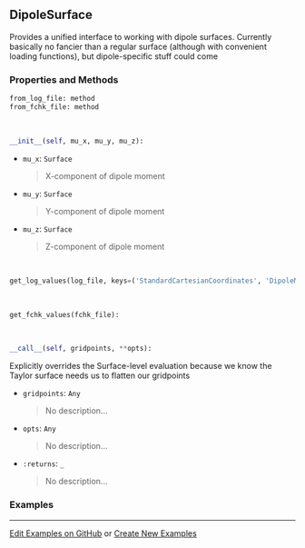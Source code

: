 ## <a id="Psience.Data.Surfaces.DipoleSurface">DipoleSurface</a>
Provides a unified interface to working with dipole surfaces.
Currently basically no fancier than a regular surface (although with convenient loading functions), but dipole-specific
stuff could come

### Properties and Methods
```python
from_log_file: method
from_fchk_file: method
```
<a id="Psience.Data.Surfaces.DipoleSurface.__init__">&nbsp;</a>
```python
__init__(self, mu_x, mu_y, mu_z): 
```

- `mu_x`: `Surface`
    >X-component of dipole moment
- `mu_y`: `Surface`
    >Y-component of dipole moment
- `mu_z`: `Surface`
    >Z-component of dipole moment

<a id="Psience.Data.Surfaces.DipoleSurface.get_log_values">&nbsp;</a>
```python
get_log_values(log_file, keys=('StandardCartesianCoordinates', 'DipoleMoments')): 
```

<a id="Psience.Data.Surfaces.DipoleSurface.get_fchk_values">&nbsp;</a>
```python
get_fchk_values(fchk_file): 
```

<a id="Psience.Data.Surfaces.DipoleSurface.__call__">&nbsp;</a>
```python
__call__(self, gridpoints, **opts): 
```
Explicitly overrides the Surface-level evaluation because we know the Taylor surface needs us to flatten our gridpoints
- `gridpoints`: `Any`
    >No description...
- `opts`: `Any`
    >No description...
- `:returns`: `_`
    >No description...

### Examples


___

[Edit Examples on GitHub](https://github.com/McCoyGroup/References/edit/gh-pages/Documentation/examples/Psience/Data/Surfaces/DipoleSurface.md) or 
[Create New Examples](https://github.com/McCoyGroup/References/new/gh-pages/?filename=Documentation/examples/Psience/Data/Surfaces/DipoleSurface.md)